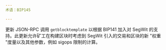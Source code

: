 ```yaml
---
术语：BIP145

---
```

更新 JSON-RPC 调用 `getblocktemplate` 以根据 BIP141 加入对 SegWit 的支持。此更新允许矿工在构建区块时考虑到 SegWit 引入的交易和区块的新 "权重 "度量以及其他参数，例如 sigops 限制的计算。